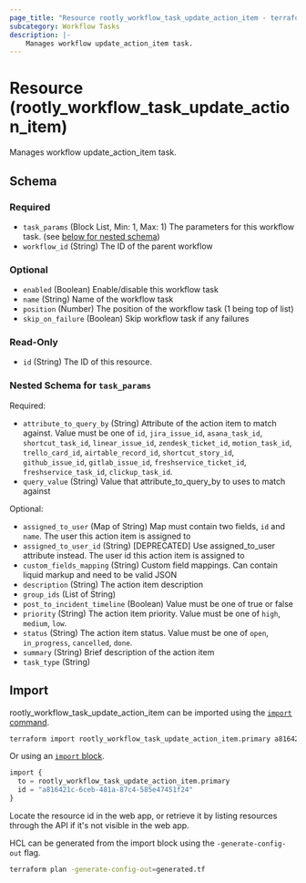 ```yaml
---
page_title: "Resource rootly_workflow_task_update_action_item - terraform-provider-rootly"
subcategory: Workflow Tasks
description: |-
    Manages workflow update_action_item task.
---
```


# Resource (rootly_workflow_task_update_action_item)

Manages workflow update_action_item task.



<!-- schema generated by tfplugindocs -->
## Schema

### Required

- `task_params` (Block List, Min: 1, Max: 1) The parameters for this workflow task. (see [below for nested schema](#nestedblock--task_params))
- `workflow_id` (String) The ID of the parent workflow

### Optional

- `enabled` (Boolean) Enable/disable this workflow task
- `name` (String) Name of the workflow task
- `position` (Number) The position of the workflow task (1 being top of list)
- `skip_on_failure` (Boolean) Skip workflow task if any failures

### Read-Only

- `id` (String) The ID of this resource.

<a id="nestedblock--task_params"></a>
### Nested Schema for `task_params`

Required:

- `attribute_to_query_by` (String) Attribute of the action item to match against. Value must be one of `id`, `jira_issue_id`, `asana_task_id`, `shortcut_task_id`, `linear_issue_id`, `zendesk_ticket_id`, `motion_task_id`, `trello_card_id`, `airtable_record_id`, `shortcut_story_id`, `github_issue_id`, `gitlab_issue_id`, `freshservice_ticket_id`, `freshservice_task_id`, `clickup_task_id`.
- `query_value` (String) Value that attribute_to_query_by to uses to match against

Optional:

- `assigned_to_user` (Map of String) Map must contain two fields, `id` and `name`.  The user this action item is assigned to
- `assigned_to_user_id` (String) [DEPRECATED] Use assigned_to_user attribute instead. The user id this action item is assigned to
- `custom_fields_mapping` (String) Custom field mappings. Can contain liquid markup and need to be valid JSON
- `description` (String) The action item description
- `group_ids` (List of String)
- `post_to_incident_timeline` (Boolean) Value must be one of true or false
- `priority` (String) The action item priority. Value must be one of `high`, `medium`, `low`.
- `status` (String) The action item status. Value must be one of `open`, `in_progress`, `cancelled`, `done`.
- `summary` (String) Brief description of the action item
- `task_type` (String)

## Import

rootly_workflow_task_update_action_item can be imported using the [`import` command](https://developer.hashicorp.com/terraform/cli/commands/import).

```sh
terraform import rootly_workflow_task_update_action_item.primary a816421c-6ceb-481a-87c4-585e47451f24
```

Or using an [`import` block](https://developer.hashicorp.com/terraform/language/import).

```terraform
import {
  to = rootly_workflow_task_update_action_item.primary
  id = "a816421c-6ceb-481a-87c4-585e47451f24"
}
```

Locate the resource id in the web app, or retrieve it by listing resources through the API if it's not visible in the web app.

HCL can be generated from the import block using the `-generate-config-out` flag.

```sh
terraform plan -generate-config-out=generated.tf
```

